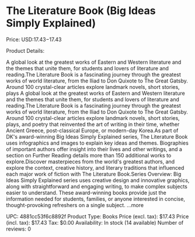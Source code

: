 # The Literature Book (Big Ideas Simply Explained)

Price: USD:$17.43-$17.43

Product Details:

A global look at the greatest works of Eastern and Western literature and the themes that unite them, for students and lovers of literature and reading.The Literature Book is a fascinating journey through the greatest works of world literature, from the Iliad to Don Quixote to The Great Gatsby. Around 100 crystal-clear articles explore landmark novels, short stories, plays A global look at the greatest works of Eastern and Western literature and the themes that unite them, for students and lovers of literature and reading.The Literature Book is a fascinating journey through the greatest works of world literature, from the Iliad to Don Quixote to The Great Gatsby. Around 100 crystal-clear articles explore landmark novels, short stories, plays, and poetry that reinvented the art of writing in their time, whether Ancient Greece, post-classical Europe, or modern-day Korea.As part of DK's award-winning Big Ideas Simply Explained series, The Literature Book uses infographics and images to explain key ideas and themes. Biographies of important authors offer insight into their lives and other writings, and a section on Further Reading details more than 150 additional works to explore.Discover masterpieces from the world's greatest authors, and explore the context, creative history, and literary traditions that influenced each major work of fiction with The Literature Book.Series Overview: Big Ideas Simply Explained series uses creative design and innovative graphics, along with straightforward and engaging writing, to make complex subjects easier to understand. These award-winning books provide just the information needed for students, families, or anyone interested in concise, thought-provoking refreshers on a single subject. ...more

UPC: 4881cc53f6c8892f
Product Type: Books
Price (excl. tax): $17.43
Price (incl. tax): $17.43
Tax: $0.00
Availability: In stock (14 available)
Number of reviews: 0
